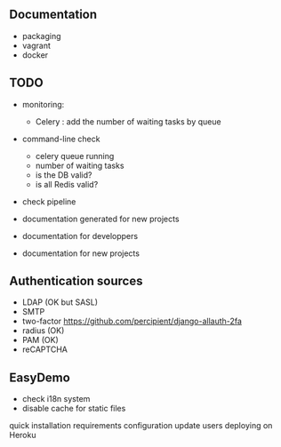 Documentation
-------------

  * packaging
  * vagrant
  * docker

TODO
----

  * monitoring:
    * Celery : add the number of waiting tasks by queue
  * command-line check
    * celery queue running
    * number of waiting tasks
    * is the DB valid?
    * is all Redis valid?

  * check pipeline
  * documentation generated for new projects
  * documentation for developpers
  * documentation for new projects

Authentication sources
----------------------

  * LDAP (OK but SASL)
  * SMTP
  * two-factor https://github.com/percipient/django-allauth-2fa
  * radius (OK)
  * PAM (OK)
  * reCAPTCHA

EasyDemo
--------

  * check i18n system
  * disable cache for static files

quick installation
requirements
configuration
update
users
deploying on Heroku
